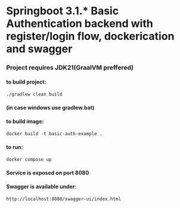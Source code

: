 # Springboot 3.1.* Basic Authentication backend with register/login flow, dockerication and swagger

### Project requires JDK21(GraalVM preffered)
#### to build project:
    ./gradlew clean build
#### (in case windows use gradlew.bat)

#### to build image:
    docker build -t basic-auth-example .

#### to run:
    docker compose up

#### Service is exposed on port 8080

#### Swagger is available under:
    http://localhost:8080/swagger-ui/index.html
